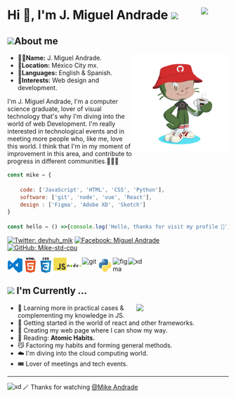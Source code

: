 <p><h1> Hi 👋, I'm J. Miguel Andrade  <img src="https://monophy.com/media/32LbFsJtCwTf9wOM9m/monophy.gif" width="55"><img align="right" src="https://media4.giphy.com/media/lRLzrbhmh5pFf4jOga/giphy.gif?cid=790b761188135dd5b93687b4cbea8040f3c8c63896cfa43a&rid=giphy.gif&ct=s" width="63"></h1> </p>

<h2><img src= "https://media3.giphy.com/media/KDPgrtu0QlkjDP9mj4/giphy.gif?cid=ecf05e47jur46zl7n3wjzo5hm0hcv06g6gslcgmfs5bjum4r&rid=giphy.gif&ct=s" width="40">About me</h2>

<img align='right' src="https://raw.githubusercontent.com/Mike-std-cpu/Mike-std-cpu/main/img/octocat-1663991304978.png" width="220">

* 👨‍🚀**Name:** J. Miguel Andrade.
* 📍**Location:** México City mx.
* 🙊**Languages:** English & Spanish.
* 🎯**Interests:** Web design and development.

<p>
    I'm J. Miguel Andrade, I'm a computer science graduate, lover of visual technology that's why I'm diving into the world of web Development. I'm really interested in technological events and in meeting more people who, like me, love this world. I think that I'm in my moment of improvement in this area, and contribute to progress in different communities.🫡🚀✨
    
</p>

````javascript
const mike = {

    code: ['JavaScript', 'HTML', 'CSS', 'Python'],
    software: ['git', 'node', 'vue', 'React'],
    design : ['Figma', 'Adobe XD', 'Sketch']
}

const hello = () =>{console.log('Hello, thanks for visit my profile 🙂')} 
````

[![Twitter: devhuh_mik](https://img.shields.io/twitter/follow/devhuh_mik?style=social)](https://twitter.com/devhuh_mik)
[![Facebook: Miguel Andrade](https://img.shields.io/badge/Miguel%20Andrade-Profile-9cf?style=appveyor)](https://www.facebook.com/jose.m.drew.09/)
[![GitHub: Mike-std-cpu](https://img.shields.io/github/followers/Mike-std-cpu?style=social)](https://github.com/Mike-std-cpu)

<div>
    
<img align="left" alt="vsc" width="35" height="35" src="https://raw.githubusercontent.com/StewartGF/StewartGF/master/images/vscode.gif">
 
<img align="left" alt="html5" width="35" height="35" src="https://raw.githubusercontent.com/devicons/devicon/master/icons/html5/html5-original-wordmark.svg" />
 
<img align="left" alt="css3" width="35px" height="35" src="https://raw.githubusercontent.com/devicons/devicon/master/icons/css3/css3-original-wordmark.svg" />
 
<img  align="left" alt="javascript" width="30" height="30" src="https://raw.githubusercontent.com/devicons/devicon/master/icons/javascript/javascript-original.svg" />
 
<img align="left" alt="nodejs" width="35" height="35" src="https://raw.githubusercontent.com/devicons/devicon/master/icons/nodejs/nodejs-original-wordmark.svg" />

<img align="left" alt="git" width="35" height="35" src="https://www.vectorlogo.zone/logos/git-scm/git-scm-icon.svg" />

<img align="left" alt="python" width="35" height="35" src="https://raw.githubusercontent.com/devicons/devicon/master/icons/python/python-original.svg" />

<img align="left" alt="figma" width="35" height="35" src="https://www.vectorlogo.zone/logos/figma/figma-icon.svg" />

<img align="left" alt="xd" width="35" height="35" src="https://cdn.worldvectorlogo.com/logos/adobe-xd.svg" />

</div>

<br/><br/>

<p><h2><img src="https://media1.giphy.com/media/WcYnTzdrjQphdu33xs/giphy.gif?cid=ecf05e47811b4whod1df8jvs7i5dxl2r3hl2t7gq2r7noud3&rid=giphy.gif&ct=s" width="35"> I'm Currently ... </h2></p>

<div>
    <img align="right" src="https://media1.giphy.com/media/gHnBLyeYE6hboT3t3o/giphy.gif?cid=790b7611501c732f998a81ed3eee78d0d43df8e84e2c5afa&rid=giphy.gif&ct=s" width="210" >
<ul>
  <li>🚀 Learning more in practical cases & complementing my knowledge in JS.</li>
  <li>🌿 Getting started in the world of react and other frameworks.</li>
  <li>🤩 Creating my web page where I can show my way.</li>
  <li>📕 Reading: <b>Atomic Habits.</b></li>
  <li>😼 Factoring my habits and forming general methods.</li>
  <li>☁️ I'm diving into the cloud computing world.</li>
  <li>🎟️ Lover of meetings and tech events.</li>
</ul>

</div>

---
    
🪄 Thanks for watching [@Mike Andrade](https://github.com/Mike-std-cpu)<img align="left" alt="xd" width="35" height="35" src="https://i.gifer.com/origin/08/089af74235a38edcc7b433321f0a5472_w200.webp" />

